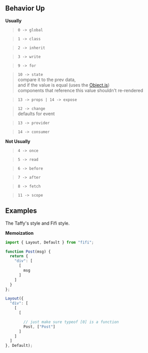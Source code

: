 ## Behavior Up
**Usually**

> `0 -> global`<br>

> `1 -> class`<br>

> `2 -> inherit`<br>

> `3 -> write`<br>
 
> `9 -> for`<br>
 
> `10 -> state` <br>
> compare it to the prev data,<br>
> and if the value is equal (uses the [Object.is](https://developer.mozilla.org/en-US/docs/Web/JavaScript/Reference/Global_Objects/Object/is#description))<br>
> components that reference this value shouldn't re-rendered
 
> `13 -> props | 14 -> expose`<br>
 
> `12 -> change` <br>
> defaults for event
 
> `13 -> provider`<br>
 
> `14 -> consumer`<br>
 
**Not Usually**
> `4 -> once`

> `5 -> read`

> `6 -> before`

> `7 -> after`

> `8 -> fetch`

> `11 -> scope`

## Examples
The Taffy's style and Fifi style.

**Memoization**

```js
import { Layout, Default } from "fifi";

function Post(msg) {
  return {
    "div": [
      [
        msg
      ]
    ]
  }
};

Layout({
  "div": [
    [
      [

        // just make sure typeof [0] is a function
        Post, ["Post"]
      ]
    ]
  ]
}, Default);
```
